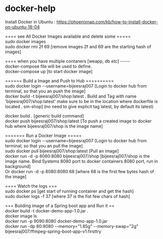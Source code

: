 # docker-help

Install Docker in Ubuntu : https://phoenixnap.com/kb/how-to-install-docker-on-ubuntu-18-04

==== see All Docker Images available and delete some =====  
sudo docker images  
sudo docker rmi 2f 69 [remove images 2f and 69 are the starting hash of images]  

==== when you have multiple contaners [weapp, db etc] -----  
docker-compose file will be used to define.  
docker-compose up   [to start docker image]  

 
====== Build a Image and Push to Hub ==========  
sudo docker login --username=bijeesraj007 [Login to docker hub from terminal, so that you an push the image]  
docker build -t bijeesraj007/shop:latest . Build and Tag with name 'bijeesraj007/shop:latest' make sure to be in the location where dockerfile is located . sm-shop] 
(no need to give explicit tag latest, by default its latest)


docker build .    [generic build command]  
docker push bijeesraj007/shop:latest  [To push a created image to docker hub where bijeesraj007/shop is the image name]  


======= Run a Docker Image =====  
sudo docker login --username=bijeesraj007 [Login to docker hub from terminal, so that you an pull the image]  
sudo docker pull bijeesraj007/shop:latest   [Pull an image]  
docker run -d -p 8080:8080 bijeesraj007/shop  [bijeesraj007/shop  is the image name. Bind Systems 8080 port to docker containers 8080 port, run in background]  
Or docker run -d -p 8080:8080 68   [where 68 is the first few bytes hash of the image]  


==== Watch the logs ===  
sudo docker ps   [get start of running container and get the hash]  
sudo docker logs -f 37  [where 37 is the fist few chars of hash]  

=== Building image of a Spring boot app and Run it ==  
docker build -t docker-demo-app-1.0.jar .  
docker image ls  
docker run -p 9090:8080 docker-demo-app-1.0.jar  
docker run -dp 80:8080 --memory="1.85g" --memory-swap="2g" bijeesraj007/ffmpeg-spring-boot-app-v1:firsttry

